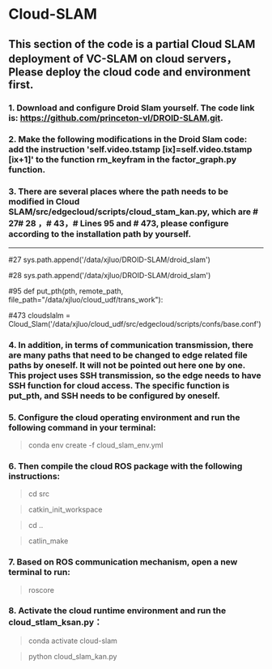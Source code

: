 # Cloud-SLAM
## This section of the code is a partial Cloud SLAM deployment of VC-SLAM on cloud servers，Please deploy the cloud code and environment first.
### 1. Download and configure Droid Slam yourself. The code link is: https://github.com/princeton-vl/DROID-SLAM.git.
### 2. Make the following modifications in the Droid Slam code: add the instruction 'self.video.tstamp [ix]=self.video.tstamp [ix+1]' to the function rm_keyfram in the factor_graph.py function.
### 3. There are several places where the path needs to be modified in Cloud SLAM/src/edgecloud/scripts/cloud_stam_kan.py, which are # 27# 28 ，# 43，# Lines 95 and # 473, please configure according to the installation path by yourself.
---
#27 sys.path.append('/data/xjluo/DROID-SLAM/droid_slam')

#28 sys.path.append('/data/xjluo/DROID-SLAM/droid_slam')

#95 def put_pth(pth, remote_path, file_path="/data/xjluo/cloud_udf/trans_work"):

#473 cloudslalm = Cloud_Slam('/data/xjluo/cloud_udf/src/edgecloud/scripts/confs/base.conf')

### 4. In addition, in terms of communication transmission, there are many paths that need to be changed to edge related file paths by oneself. It will not be pointed out here one by one. This project uses SSH transmission, so the edge needs to have SSH function for cloud access. The specific function is put_pth, and SSH needs to be configured by oneself.
### 5. Configure the cloud operating environment and run the following command in your terminal:
> conda env create -f cloud_slam_env.yml
### 6. Then compile the cloud ROS package with the following instructions:
>cd src

>catkin_init_workspace

>cd ..

>catlin_make

### 7. Based on ROS communication mechanism, open a new terminal to run:
>roscore
### 8. Activate the cloud runtime environment and run the cloud_stlam_ksan.py：
>conda activate cloud-slam

>python cloud_slam_kan.py
